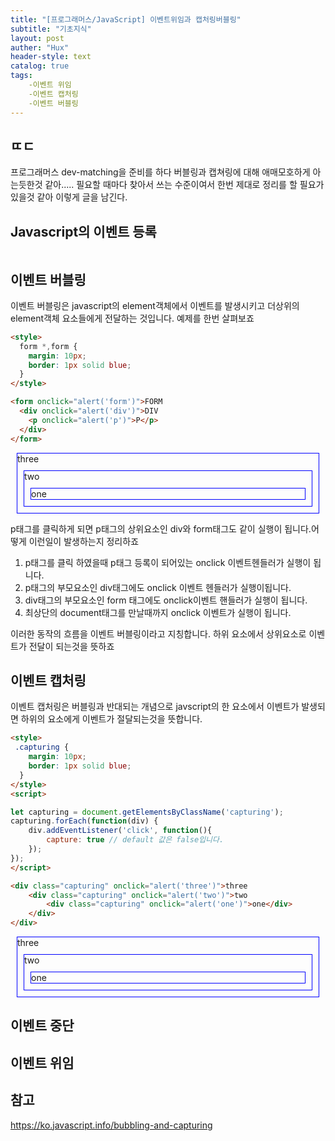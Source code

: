 ```yaml
---
title: "[프로그래머스/JavaScript] 이벤트위임과 캡처링버블링"
subtitle: "기초지식"
layout: post
auther: "Hux"
header-style: text
catalog: true
tags:
    -이벤트 위임
    -이벤트 캡처링
    -이벤트 버블링
---
```


ㄸㄷ
---
프로그래머스 dev-matching을 준비를 하다 버블링과 캡쳐링에 대해 애매모호하게 아는듯한것 같아.....
필요할 때마다 찾아서 쓰는 수준이여서 한번 제대로 정리를 할 필요가 있을것 같아 이렇게 글을 남긴다.



Javascript의 이벤트 등록
---

```js


```

이벤트 버블링
-------

이벤트 버블링은 javascript의 element객체에서 이벤트를 발생시키고 더상위의 element객체 요소들에게 전달하는 것입니다.
예제를 한번 살펴보죠

```html
<style>
  form *,form {
    margin: 10px;
    border: 1px solid blue;
  }
</style>

<form onclick="alert('form')">FORM
  <div onclick="alert('div')">DIV
    <p onclick="alert('p')">P</p>
  </div>
</form>
```

<html>
<style>
 .bubbling {
    margin: 10px;
    border: 1px solid blue;
  }
</style>

<div class="bubbling" onclick="alert('three')">three
    <div class="bubbling" onclick="alert('two')">two
        <div class="bubbling" onclick="alert('one')">one</div>
    </div>
</div>

</html>

p태그를 클릭하게 되면 p태그의 상위요소인 div와 form태그도 같이 실행이 됩니다.어떻게 이런일이 발생하는지 정리하죠

1. p태그를 클릭 하였을때 p태그 등록이 되어있는 onclick 이벤트헨들러가 실행이 됩니다.
2. p태그의 부모요소인 div태그에도 onclick 이벤트 헨들러가 실행이됩니다.
3. div태그의 부모요소인 form 태그에도 onclick이벤트 핸들러가 실행이 됩니다.
4. 최상단의 document태그를 만날때까지 onclick 이벤트가 실행이 됩니다.

이러한 동작의 흐름을 이벤트 버블링이라고 지칭합니다. 하위 요소에서 상위요소로 이벤트가 전달이 되는것을 뜻하죠



이벤트 캡처링
---
이벤트 캡처링은 버블링과 반대되는 개념으로 javscript의 한 요소에서 이벤트가 발생되면 하위의 요소에게 이벤트가 절달되는것을 뜻합니다.

```html
<style>
 .capturing {
    margin: 10px;
    border: 1px solid blue;
  }
</style>
<script>

let capturing = document.getElementsByClassName('capturing');
capturing.forEach(function(div) {
	div.addEventListener('click', function(){
		capture: true // default 값은 false입니다.
	});
});
</script>

<div class="capturing" onclick="alert('three')">three
    <div class="capturing" onclick="alert('two')">two
        <div class="capturing" onclick="alert('one')">one</div>
    </div>
</div>
```
<html>
<style>
 .capturing {
    margin: 10px;
    border: 1px solid blue;
  }
</style>
<script>
  window.addEventListener('DOMContentLoaded', (event) => {
    let capturing = document.getElementsByClassName('capturing');
    for(let a of capturing){
      a.addEventListener('click', function(){},{capture:true})
    };
});
</script>

<div class="capturing" onclick="alert('three')">three
    <div class="capturing" onclick="alert('two')">two
        <div class="capturing" onclick="alert('one')">one</div>
    </div>
</div>
</html>

이벤트 중단
---


이벤트 위임
---



참고
---
<https://ko.javascript.info/bubbling-and-capturing>